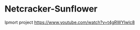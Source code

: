 Netcracker-Sunflower
====================
Ipmort project
https://www.youtube.com/watch?v=t4gRWYlwlc8

